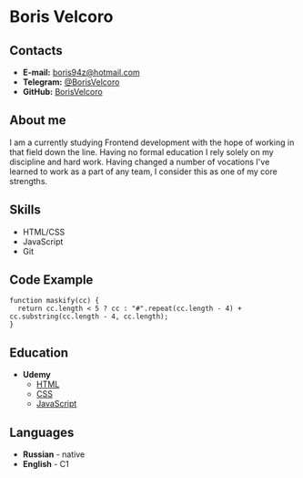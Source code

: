 # Boris Velcoro
## Contacts
* __E-mail:__ boris94z@hotmail.com
* __Telegram:__ [@BorisVelcoro](https://t.me/BorisVelcoro)
* __GitHub:__ [BorisVelcoro](https://github.com/BorisVelcoro)

## About me
I am a currently studying Frontend development with the hope of working in that field down the line. Having no formal education I rely solely on my discipline and hard work. Having changed a number of vocations I've learned to work as a part of any team, I consider this as one of my core strengths.

## Skills
* HTML/CSS
* JavaScript
* Git

## Code Example
```
function maskify(cc) {
  return cc.length < 5 ? cc : "#".repeat(cc.length - 4) + cc.substring(cc.length - 4, cc.length);
}
```

## Education
* __Udemy__
  + [HTML](https://www.udemy.com/course/design-and-develop-a-killer-website-with-html5-and-css3/)
  + [CSS](https://www.udemy.com/course/advanced-css-and-sass/)
  + [JavaScript](https://www.udemy.com/course/the-complete-javascript-course/)

  
## Languages
* __Russian__ - native
* __English__ - С1